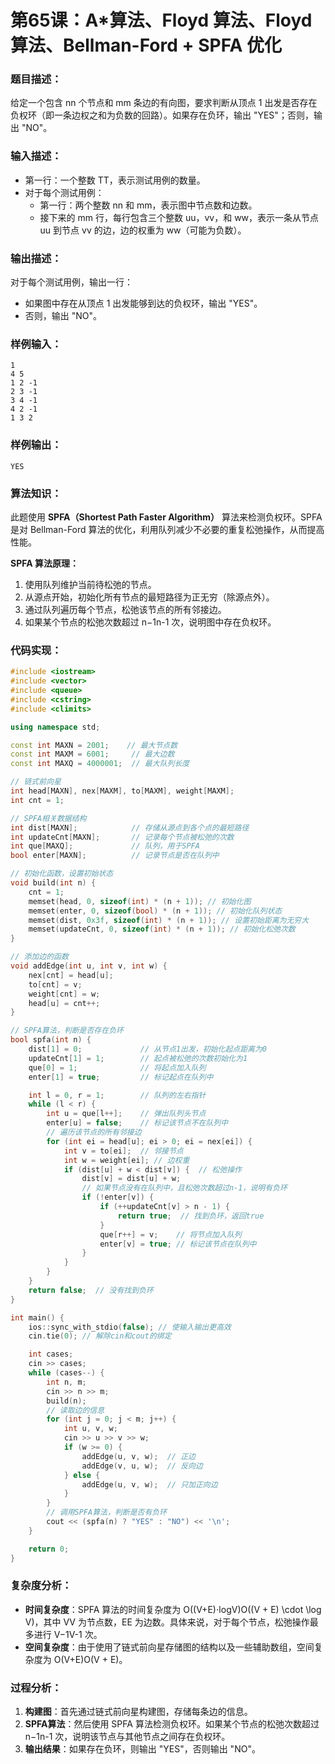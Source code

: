 # 第65课：A*算法、Floyd 算法、Floyd 算法、Bellman-Ford + SPFA 优化

### 题目描述：

给定一个包含 nn 个节点和 mm 条边的有向图，要求判断从顶点 1 出发是否存在负权环（即一条边权之和为负数的回路）。如果存在负环，输出 "YES"；否则，输出 "NO"。

### 输入描述：

- 第一行：一个整数 TT，表示测试用例的数量。
- 对于每个测试用例：
  - 第一行：两个整数 nn 和 mm，表示图中节点数和边数。
  - 接下来的 mm 行，每行包含三个整数 uu，vv，和 ww，表示一条从节点 uu 到节点 vv 的边，边的权重为 ww（可能为负数）。

### 输出描述：

对于每个测试用例，输出一行：

- 如果图中存在从顶点 1 出发能够到达的负权环，输出 "YES"。
- 否则，输出 "NO"。

### 样例输入：

```
1
4 5
1 2 -1
2 3 -1
3 4 -1
4 2 -1
1 3 2
```

### 样例输出：

```
YES
```

### 算法知识：

此题使用 **SPFA（Shortest Path Faster Algorithm）** 算法来检测负权环。SPFA 是对 Bellman-Ford 算法的优化，利用队列减少不必要的重复松弛操作，从而提高性能。

**SPFA 算法原理：**

1. 使用队列维护当前待松弛的节点。
2. 从源点开始，初始化所有节点的最短路径为正无穷（除源点外）。
3. 通过队列遍历每个节点，松弛该节点的所有邻接边。
4. 如果某个节点的松弛次数超过 n−1n-1 次，说明图中存在负权环。

### 代码实现：

```cpp
#include <iostream>
#include <vector>
#include <queue>
#include <cstring>
#include <climits>

using namespace std;

const int MAXN = 2001;    // 最大节点数
const int MAXM = 6001;     // 最大边数
const int MAXQ = 4000001;  // 最大队列长度

// 链式前向星
int head[MAXN], nex[MAXM], to[MAXM], weight[MAXM];
int cnt = 1;

// SPFA相关数据结构
int dist[MAXN];            // 存储从源点到各个点的最短路径
int updateCnt[MAXN];       // 记录每个节点被松弛的次数
int que[MAXQ];             // 队列，用于SPFA
bool enter[MAXN];          // 记录节点是否在队列中

// 初始化函数，设置初始状态
void build(int n) {
    cnt = 1;
    memset(head, 0, sizeof(int) * (n + 1)); // 初始化图
    memset(enter, 0, sizeof(bool) * (n + 1)); // 初始化队列状态
    memset(dist, 0x3f, sizeof(int) * (n + 1)); // 设置初始距离为无穷大
    memset(updateCnt, 0, sizeof(int) * (n + 1)); // 初始化松弛次数
}

// 添加边的函数
void addEdge(int u, int v, int w) {
    nex[cnt] = head[u];
    to[cnt] = v;
    weight[cnt] = w;
    head[u] = cnt++;
}

// SPFA算法，判断是否存在负环
bool spfa(int n) {
    dist[1] = 0;             // 从节点1出发，初始化起点距离为0
    updateCnt[1] = 1;        // 起点被松弛的次数初始化为1
    que[0] = 1;              // 将起点加入队列
    enter[1] = true;         // 标记起点在队列中

    int l = 0, r = 1;        // 队列的左右指针
    while (l < r) {
        int u = que[l++];    // 弹出队列头节点
        enter[u] = false;    // 标记该节点不在队列中
        // 遍历该节点的所有邻接边
        for (int ei = head[u]; ei > 0; ei = nex[ei]) {
            int v = to[ei];  // 邻接节点
            int w = weight[ei]; // 边权重
            if (dist[u] + w < dist[v]) {  // 松弛操作
                dist[v] = dist[u] + w;
                // 如果节点没有在队列中，且松弛次数超过n-1，说明有负环
                if (!enter[v]) {
                    if (++updateCnt[v] > n - 1) {
                        return true;  // 找到负环，返回true
                    }
                    que[r++] = v;    // 将节点加入队列
                    enter[v] = true; // 标记该节点在队列中
                }
            }
        }
    }
    return false;  // 没有找到负环
}

int main() {
    ios::sync_with_stdio(false); // 使输入输出更高效
    cin.tie(0); // 解除cin和cout的绑定

    int cases;
    cin >> cases;
    while (cases--) {
        int n, m;
        cin >> n >> m;
        build(n);
        // 读取边的信息
        for (int j = 0; j < m; j++) {
            int u, v, w;
            cin >> u >> v >> w;
            if (w >= 0) {
                addEdge(u, v, w);  // 正边
                addEdge(v, u, w);  // 反向边
            } else {
                addEdge(u, v, w);  // 只加正向边
            }
        }
        // 调用SPFA算法，判断是否有负环
        cout << (spfa(n) ? "YES" : "NO") << '\n';
    }

    return 0;
}
```

### 复杂度分析：

- **时间复杂度**：SPFA 算法的时间复杂度为 O((V+E)⋅log⁡V)O((V + E) \cdot \log V)，其中 VV 为节点数，EE 为边数。具体来说，对于每个节点，松弛操作最多进行 V−1V-1 次。
- **空间复杂度**：由于使用了链式前向星存储图的结构以及一些辅助数组，空间复杂度为 O(V+E)O(V + E)。

### 过程分析：

1. **构建图**：首先通过链式前向星构建图，存储每条边的信息。
2. **SPFA算法**：然后使用 SPFA 算法检测负权环。如果某个节点的松弛次数超过 n−1n-1 次，说明该节点与其他节点之间存在负权环。
3. **输出结果**：如果存在负环，则输出 "YES"，否则输出 "NO"。